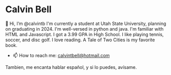 # Calvin Bell
👋 Hi, I’m @calvintb
I'm currently a student at Utah State University, planning on graduating in 2024. I'm well-versed in python and java. I'm familiar with HTML and Javascript.
I got a 3.99 GPA in High School.
I like playing tennis, soccer, and disc golf. I love reading. A Tale of Two Cities is my favorite book.

- 📫 How to reach me: calvintbell@hotmail.com 

Tambien, me encanta hablar español, y si lo puedes, avísame.
